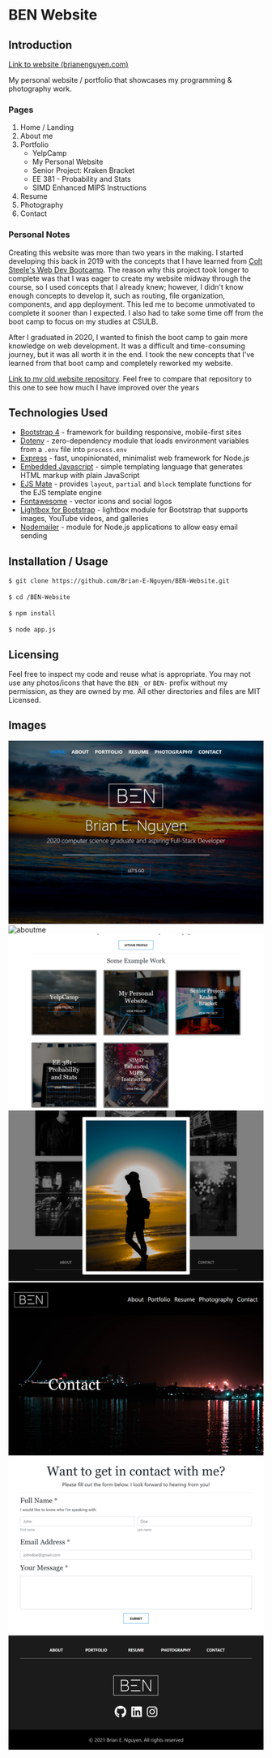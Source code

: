 # BEN Website

## Introduction

[Link to website (brianenguyen.com)](https://www.brianenguyen.com)

My personal website / portfolio that showcases my programming & photography work.

### Pages

1. Home / Landing
2. About me
3. Portfolio
    * YelpCamp
    * My Personal Website
    * Senior Project: Kraken Bracket
    * EE 381 - Probability and Stats
    * SIMD Enhanced MIPS Instructions
4. Resume
5. Photography
6. Contact

### Personal Notes

Creating this website was more than two years in the making. I started developing this back in 2019 with the concepts that I have learned from [Colt Steele's Web Dev Bootcamp](https://www.udemy.com/course/the-web-developer-bootcamp/). The reason why this project took longer to complete was that I was eager to create my website midway through the course, so I used concepts that I already knew; however, I didn't know enough concepts to develop it, such as routing, file organization, components, and app deployment. This led me to become unmotivated to complete it sooner than I expected. I also had to take some time off from the boot camp to focus on my studies at CSULB.

After I graduated in 2020, I wanted to finish the boot camp to gain more knowledge on web development. It was a difficult and time-consuming journey, but it was all worth it in the end. I took the new concepts that I've learned from that boot camp and completely reworked my website.

[Link to my old website repository](https://github.com/Brian-E-Nguyen/Brian-Website). Feel free to compare that repository to this one to see how much I have improved over the years

## Technologies Used

* [Bootstrap 4](https://getbootstrap.com/docs/4.0/getting-started/introduction/) - framework for building responsive, mobile-first sites
* [Dotenv](https://www.npmjs.com/package/dotenv) - zero-dependency module that loads environment variables from a `.env` file into `process.env`
* [Express](https://expressjs.com/) - fast, unopinionated, minimalist web framework for Node.js
* [Embedded Javascript](https://ejs.co/) - simple templating language that generates HTML markup with plain JavaScript
* [EJS Mate](https://github.com/JacksonTian/ejs-mate) - provides `layout`, `partial` and `block` template functions for the EJS template engine
* [Fontawesome](https://fontawesome.com/) - vector icons and social logos
* [Lightbox for Bootstrap](https://ashleydw.github.io/lightbox/) - lightbox module for Bootstrap that supports images, YouTube videos, and galleries
* [Nodemailer](https://nodemailer.com/about/) - module for Node.js applications to allow easy email sending

## Installation / Usage

```
$ git clone https://github.com/Brian-E-Nguyen/BEN-Website.git

$ cd /BEN-Website

$ npm install

$ node app.js
```

## Licensing

Feel free to inspect my code and reuse what is appropriate. You may not use any photos/icons that have the `BEN_` or `BEN-` prefix 
without my permission, as they are owned by me. All other directories and files are MIT Licensed.

## Images

![home](https://github.com/Brian-E-Nguyen/BEN-Website/blob/master/readme-img/home.png?raw=true)
![aboutme](https://github.com/Brian-E-Nguyen/BEN-Website/blob/master/readme-img/about1.png?raw=true)
![portfolio](https://github.com/Brian-E-Nguyen/BEN-Website/blob/master/readme-img/portfolio.png?raw=true)
![photography](https://github.com/Brian-E-Nguyen/BEN-Website/blob/master/readme-img/photography.png?raw=true)
![contact](https://github.com/Brian-E-Nguyen/BEN-Website/blob/master/readme-img/contact.png?raw=true)
